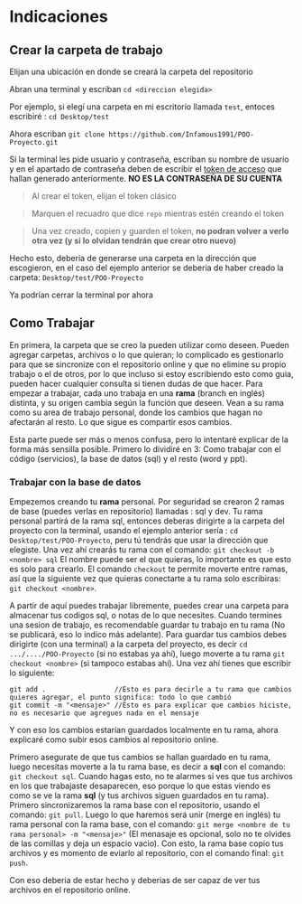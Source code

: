 # Indicaciones
## Crear la carpeta de trabajo
Elijan una ubicación en donde se creará la carpeta del repositorio

Abran una terminal y escriban `cd <direccion elegida>`

Por ejemplo, si elegí una carpeta en mi escritorio llamada `test`, entoces escribiré : `cd Desktop/test`

Ahora escriban `git clone https://github.com/Infamous1991/POO-Proyecto.git`

Si la terminal les pide usuario y contraseña, escriban su nombre de usuario y en el apartado de contraseña deben de escribir el [token de acceso](https://github.com/settings/tokens) que hallan generado anteriormente. **NO ES LA CONTRASEÑA DE SU CUENTA**
>Al crear el token, elijan el token clásico

>Marquen el recuadro que dice `repo` mientras estén creando el token

>Una vez creado, copien y guarden el token, **no podran volver a verlo otra vez (y si lo olvidan tendrán que crear otro nuevo)**

Hecho esto, deberia de generarse una carpeta en la dirección que escogieron, en el caso del ejemplo anterior se deberia de haber creado la carpeta: `Desktop/test/POO-Proyecto`

Ya podrían cerrar la terminal por ahora

## Como Trabajar
En primera, la carpeta que se creo la pueden utilizar como deseen. Pueden agregar carpetas, archivos o lo que quieran; lo complicado es gestionarlo para que se sincronize con el repositorio online y que no elimine su propio trabajo o el de otros, por lo que incluso si estoy escribiendo esto como guia, pueden hacer cualquier consulta si tienen dudas de que hacer.
Para empezar a trabajar, cada uno trabaja en una **rama** (branch en inglés) distinta, y su origen cambia según la función que deseen. Vean a su rama como su area de trabajo personal, donde los cambios que hagan no afectarán al resto. Lo que sigue es compartir esos cambios.

Esta parte puede ser más o menos confusa, pero lo intentaré explicar de la forma más sensilla posible. Primero lo dividiré en 3: Como trabajar con el código (servicios), la base de datos (sql) y el resto (word y ppt).
### Trabajar con la base de datos
Empezemos creando tu **rama** personal. Por seguridad se crearon 2 ramas de base (puedes verlas en repositorio) llamadas : sql y dev. Tu rama personal partirá de la rama sql, entonces deberas dirigirte a la carpeta del proyecto con la terminal, usando el ejemplo anterior sería : `cd Desktop/test/POO-Proyecto`, peru tú tendrás que usar la dirección que elegiste. Una vez ahí crearás tu rama con el comando: `git checkout -b <nombre> sql` El nombre puede ser el que quieras, lo importante es que esto es solo para crearlo. El comando `checkout` te permite moverte entre ramas, así que la siguiente vez que quieras conectarte a tu rama solo escribiras: `git checkout <nombre>`.

A partir de aquí puedes trabajar libremente, puedes crear una carpeta para almacenar tus codigos sql, o notas de lo que necesites. Cuando termines una sesion de trabajo, es recomendable guardar tu trabajo en tu rama (No se publicará, eso lo indico más adelante). Para guardar tus cambios debes dirigirte (con una terminal) a la carpeta del proyecto, es decir `cd .../..../POO-Proyecto` (si no estabas ya ahí), luego moverte a tu rama `git checkout <nombre>` (si tampoco estabas ahí). Una vez ahí tienes que escribir lo siguiente:
```
git add .                 //Esto es para decirle a tu rama que cambios quieres agregar, el punto significa: todo lo que cambió
git commit -m "<mensaje>" //Esto es para explicar que cambios hiciste, no es necesario que agregues nada en el mensaje
```
Y con eso los cambios estarían guardados localmente en tu rama, ahora explicaré como subir esos cambios al repositorio online.

Primero asegurate de que tus cambios se hallan guardado en tu rama, luego necesitas moverte a la tu rama base, es decir a **sql** con el comando: `git checkout sql`. Cuando hagas esto, no te alarmes si ves que tus archivos en los que trabajaste desaparecen, eso porque lo que estas viendo es como se ve la rama **sql** (y tus archivos siguen guardados en tu rama). Primero sincronizaremos la rama base con el repositorio, usando el comando: `git pull`. Luego lo que haremos será unir (merge en inglés) tu rama personal con la rama base, con el comando: `git merge <nombre de tu rama personal> -m "<mensaje>"` (El menasaje es opcional, solo no te olvides de las comillas y deja un espacio vacio). Con esto, la rama base copio tus archivos y es momento de eviarlo al repositorio, con el comando final: `git push`. 

Con eso deberia de estar hecho y deberias de ser capaz de ver tus archivos en el repositorio online.
